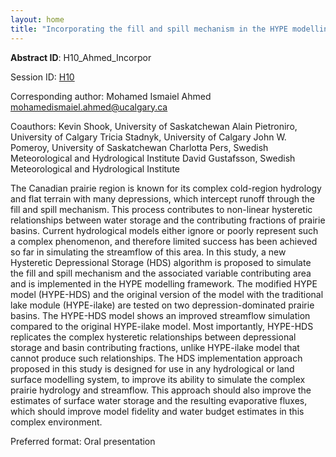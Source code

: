 ```yaml
---
layout: home
title: "Incorporating the fill and spill mechanism in the HYPE modelling framework"
---
```



**Abstract ID**: H10_Ahmed_Incorpor

Session ID: [H10](.)

Corresponding author: Mohamed Ismaiel Ahmed <a href="mailto:mohamedismaiel.ahmed@ucalgary.ca">mohamedismaiel.ahmed@ucalgary.ca</a>

Coauthors: Kevin Shook, University of Saskatchewan
 Alain Pietroniro, University of Calgary
 Tricia Stadnyk, University of Calgary
 John W. Pomeroy, University of Saskatchewan
 Charlotta Pers, Swedish Meteorological and Hydrological Institute
 David Gustafsson, Swedish Meteorological and Hydrological Institute 

The Canadian prairie region is known for its complex cold-region hydrology and flat terrain with many depressions, which intercept runoff through the fill and spill mechanism. This process contributes to non-linear hysteretic relationships between water storage and the contributing fractions of prairie basins. Current hydrological models either ignore or poorly represent such a complex phenomenon, and therefore limited success has been achieved so far in simulating the streamflow of this area. In this study, a new Hysteretic Depressional Storage (HDS) algorithm is proposed to simulate the fill and spill mechanism and the associated variable contributing area and is implemented in the HYPE modelling framework. The modified HYPE model (HYPE-HDS) and the original version of the model with the traditional lake module (HYPE-ilake) are tested on two depression-dominated prairie basins. The HYPE-HDS model shows an improved streamflow simulation compared to the original HYPE-ilake model. Most importantly, HYPE-HDS replicates the complex hysteretic relationships between depressional storage and basin contributing fractions, unlike HYPE-ilake model that cannot produce such relationships. The HDS implementation approach proposed in this study is designed for use in any hydrological or land surface modelling system, to improve its ability to simulate the complex prairie hydrology and streamflow. This approach should also improve the estimates of surface water storage and the resulting evaporative fluxes, which should improve model fidelity and water budget estimates in this complex environment.

Preferred format: Oral presentation
